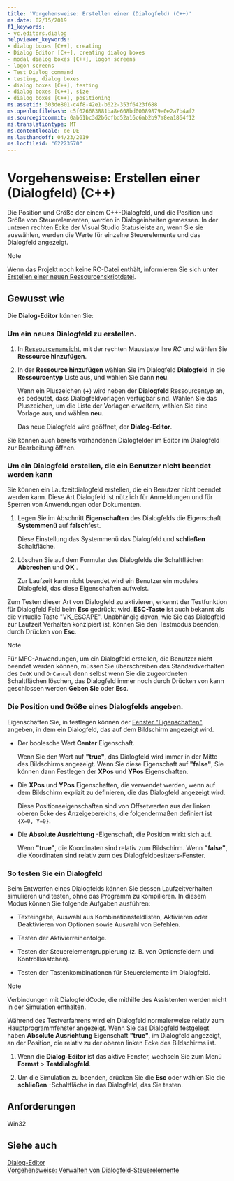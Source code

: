 ```yaml
---
title: 'Vorgehensweise: Erstellen einer (Dialogfeld) (C++)'
ms.date: 02/15/2019
f1_keywords:
- vc.editors.dialog
helpviewer_keywords:
- dialog boxes [C++], creating
- Dialog Editor [C++], creating dialog boxes
- modal dialog boxes [C++], logon screens
- logon screens
- Test Dialog command
- testing, dialog boxes
- dialog boxes [C++], testing
- dialog boxes [C++], size
- dialog boxes [C++], positioning
ms.assetid: 303de801-c4f8-42e1-b622-353f6423f688
ms.openlocfilehash: c5f026683881ba8e608bd00089879e0e2a7b4af2
ms.sourcegitcommit: 0ab61bc3d2b6cfbd52a16c6ab2b97a8ea1864f12
ms.translationtype: MT
ms.contentlocale: de-DE
ms.lasthandoff: 04/23/2019
ms.locfileid: "62223570"
---
```

# <a name="how-to-create-a-dialog-box-c"></a>Vorgehensweise: Erstellen einer (Dialogfeld) (C++)

Die Position und Größe der einem C++-Dialogfeld, und die Position und Größe von Steuerelementen, werden in Dialogeinheiten gemessen. In der unteren rechten Ecke der Visual Studio Statusleiste an, wenn Sie sie auswählen, werden die Werte für einzelne Steuerelemente und das Dialogfeld angezeigt.

> [!NOTE]
> Wenn das Projekt noch keine RC-Datei enthält, informieren Sie sich unter [Erstellen einer neuen Ressourcenskriptdatei](../windows/how-to-create-a-resource-script-file.md).

## <a name="how-to"></a>Gewusst wie

Die **Dialog-Editor** können Sie:

### <a name="to-create-a-new-dialog-box"></a>Um ein neues Dialogfeld zu erstellen.

1. In [Ressourcenansicht](how-to-create-a-resource-script-file.md#create-resources), mit der rechten Maustaste Ihre *RC* und wählen Sie **Ressource hinzufügen**.

1. In der **Ressource hinzufügen** wählen Sie im Dialogfeld **Dialogfeld** in die **Ressourcentyp** Liste aus, und wählen Sie dann **neu**.

   Wenn ein Pluszeichen (**+**) wird neben der **Dialogfeld** Ressourcentyp an, es bedeutet, dass Dialogfeldvorlagen verfügbar sind. Wählen Sie das Pluszeichen, um die Liste der Vorlagen erweitern, wählen Sie eine Vorlage aus, und wählen **neu**.

   Das neue Dialogfeld wird geöffnet, der **Dialog-Editor**.

Sie können auch bereits vorhandenen Dialogfelder im Editor im Dialogfeld zur Bearbeitung öffnen.

### <a name="to-create-a-dialog-box-that-a-user-cant-exit"></a>Um ein Dialogfeld erstellen, die ein Benutzer nicht beendet werden kann

Sie können ein Laufzeitdialogfeld erstellen, die ein Benutzer nicht beendet werden kann. Diese Art Dialogfeld ist nützlich für Anmeldungen und für Sperren von Anwendungen oder Dokumenten.

1. Legen Sie im Abschnitt **Eigenschaften** des Dialogfelds die Eigenschaft **Systemmenü** auf **falsch**fest.

   Diese Einstellung das Systemmenü das Dialogfeld und **schließen** Schaltfläche.

1. Löschen Sie auf dem Formular des Dialogfelds die Schaltflächen **Abbrechen** und **OK** .

   Zur Laufzeit kann nicht beendet wird ein Benutzer ein modales Dialogfeld, das diese Eigenschaften aufweist.

Zum Testen dieser Art von Dialogfeld zu aktivieren, erkennt der Testfunktion für Dialogfeld Feld beim **Esc** gedrückt wird. **ESC-Taste** ist auch bekannt als die virtuelle Taste "VK_ESCAPE". Unabhängig davon, wie Sie das Dialogfeld zur Laufzeit Verhalten konzipiert ist, können Sie den Testmodus beenden, durch Drücken von **Esc**.

> [!NOTE]
> Für MFC-Anwendungen, um ein Dialogfeld erstellen, die Benutzer nicht beendet werden können, müssen Sie überschreiben das Standardverhalten des `OnOK` und `OnCancel` denn selbst wenn Sie die zugeordneten Schaltflächen löschen, das Dialogfeld immer noch durch Drücken von kann geschlossen werden  **Geben Sie** oder **Esc**.

### <a name="to-specify-the-location-and-size-of-a-dialog-box"></a>Die Position und Größe eines Dialogfelds angeben.

Eigenschaften Sie, in festlegen können der [Fenster "Eigenschaften"](/visualstudio/ide/reference/properties-window) angeben, in dem ein Dialogfeld, das auf dem Bildschirm angezeigt wird.

- Der boolesche Wert **Center** Eigenschaft.

   Wenn Sie den Wert auf **"true"**, das Dialogfeld wird immer in der Mitte des Bildschirms angezeigt. Wenn Sie diese Eigenschaft auf **"false"**, Sie können dann Festlegen der **XPos** und **YPos** Eigenschaften.

- Die **XPos** und **YPos** Eigenschaften, die verwendet werden, wenn auf dem Bildschirm explizit zu definieren, die das Dialogfeld angezeigt wird.

   Diese Positionseigenschaften sind von Offsetwerten aus der linken oberen Ecke des Anzeigebereichs, die folgendermaßen definiert ist `{X=0, Y=0}`.

- Die **Absolute Ausrichtung** -Eigenschaft, die Position wirkt sich auf.

   Wenn **"true"**, die Koordinaten sind relativ zum Bildschirm. Wenn **"false"**, die Koordinaten sind relativ zum des Dialogfeldbesitzers-Fenster.

### <a name="to-test-a-dialog-box"></a>So testen Sie ein Dialogfeld

Beim Entwerfen eines Dialogfelds können Sie dessen Laufzeitverhalten simulieren und testen, ohne das Programm zu kompilieren. In diesem Modus können Sie folgende Aufgaben ausführen:

- Texteingabe, Auswahl aus Kombinationsfeldlisten, Aktivieren oder Deaktivieren von Optionen sowie Auswahl von Befehlen.

- Testen der Aktivierreihenfolge.

- Testen der Steuerelementgruppierung (z. B. von Optionsfeldern und Kontrollkästchen).

- Testen der Tastenkombinationen für Steuerelemente im Dialogfeld.

> [!NOTE]
> Verbindungen mit DialogfeldCode, die mithilfe des Assistenten werden nicht in der Simulation enthalten.

Während des Testverfahrens wird ein Dialogfeld normalerweise relativ zum Hauptprogrammfenster angezeigt. Wenn Sie das Dialogfeld festgelegt haben **Absolute Ausrichtung** Eigenschaft **"true"**, im Dialogfeld angezeigt, an der Position, die relativ zu der oberen linken Ecke des Bildschirms ist.

1. Wenn die **Dialog-Editor** ist das aktive Fenster, wechseln Sie zum Menü **Format** > **Testdialogfeld**.

1. Um die Simulation zu beenden, drücken Sie die **Esc** oder wählen Sie die **schließen** -Schaltfläche in das Dialogfeld, das Sie testen.

## <a name="requirements"></a>Anforderungen

Win32

## <a name="see-also"></a>Siehe auch

[Dialog-Editor](../windows/dialog-editor.md)<br/>
[Vorgehensweise: Verwalten von Dialogfeld-Steuerelemente](../windows/controls-in-dialog-boxes.md)<br/>